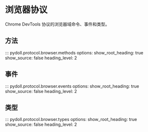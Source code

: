 # 浏览器协议

Chrome DevTools 协议的浏览器域命令、事件和类型。

## 方法

::: pydoll.protocol.browser.methods
    options:
      show_root_heading: true
      show_source: false
      heading_level: 2

## 事件

::: pydoll.protocol.browser.events
    options:
      show_root_heading: true
      show_source: false
      heading_level: 2

## 类型

::: pydoll.protocol.browser.types
    options:
      show_root_heading: true
      show_source: false
      heading_level: 2